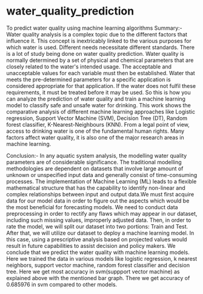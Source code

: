 # water_quality_prediction
To predict water quality using machine learning algorithms
Summary:- 
Water quality analysis is a complex topic due to the different factors that influence it. This concept is inextricably linked to the various purposes for which water is used. Different needs necessitate different standards. There is a lot of study being done on water quality prediction. Water quality is normally determined by a set of physical and chemical parameters that are closely related to the water's intended usage. The acceptable and unacceptable values for each variable must then be established. Water that meets the pre-determined parameters for a specific application is considered appropriate for that application. If the water does not fulfil these requirements, it must be treated before it may be used. So this is how you can analyze the prediction of water quality and train a machine learning model to classify safe and unsafe water for drinking. This work shows the comparative analysis of different machine learning approaches like Logistic regression, Support Vector Machine (SVM), Decision Tree (DT), Random forest classifier, K-Nearest-Neighbours (KNN). From a legal point of view, access to drinking water is one of the fundamental human rights. Many factors affect water quality, it is also one of the major research areas in machine learning. 

Conclusion:- 
In any aquatic system analysis, the modelling water quality parameters are of considerable significance. The traditional modelling methodologies are dependent on datasets that involve large amount of unknown or unspecified input data and generally consist of time-consuming processes. The implementation of Machine Learning (ML) leads to a flexible mathematical structure that has the capability to identify non-linear and complex relationships between input and output data.We must first acquire data for our model data in order to figure out the aspects which would be the most beneficial for forecasting models. We need to conduct data preprocessing in order to rectify any flaws which may appear in our dataset, including such missing values, improperly adjusted data. Then, in order to rate the model, we will split our dataset into two portions: Train and Test. After that, we will utilize our dataset to deploy a machine learning model. In this case, using a prescriptive analysis based on projected values would result in future capabilities to assist decision and policy makers.
We conclude that we predict the water quality  with machine learning models. Here we trained the data in various models  like logistic regression, k nearest neighbors, support vector machine, random forest classifier and decision tree. Here we get most accuracy in svm(suppport vector machine) as explained above with the mentioned bar graph. There we get accuracy of  0.685976 in svm compared to other models.
